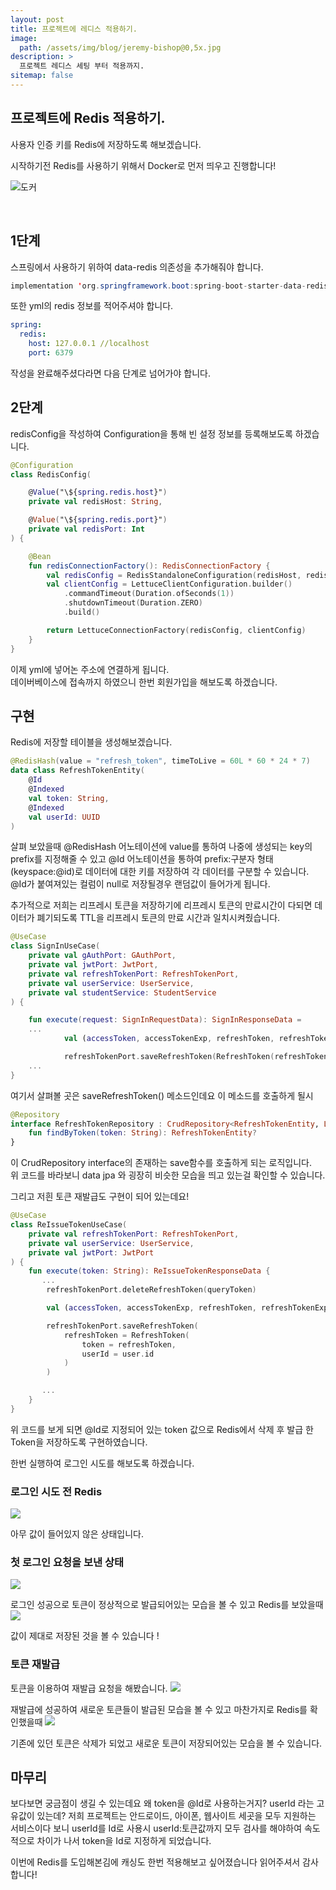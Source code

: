```yaml
---
layout: post
title: 프로젝트에 레디스 적용하기.
image: 
  path: /assets/img/blog/jeremy-bishop@0,5x.jpg
description: >
  프로젝트 레디스 세팅 부터 적용까지.
sitemap: false
---
```

## 프로젝트에 Redis 적용하기.
사용자 인증 키를 Redis에 저장하도록 해보겠습니다.

시작하기전 Redis를 사용하기 위해서 Docker로 먼저 띄우고 진행합니다!  

![도커](/assets/img/blog/redis/%EC%8A%A4%ED%81%AC%EB%A6%B0%EC%83%B7%202023-11-22%20%EC%98%A4%ED%9B%84%209.02.14.png)

<br>

## 1단계

스프링에서 사용하기 위하여 data-redis 의존성을 추가해줘야 합니다.
```java
implementation 'org.springframework.boot:spring-boot-starter-data-redis'
```

또한 yml의 redis 정보를 적어주셔야 합니다.
``` yml
spring:
  redis:
    host: 127.0.0.1 //localhost
    port: 6379
```
작성을 완료해주셨다라면 다음 단계로 넘어가야 합니다.

## 2단계

redisConfig을 작성하여 Configuration을 통해 빈 설정 정보를 등록해보도록 하겠습니다.

``` kt
@Configuration
class RedisConfig(

    @Value("\${spring.redis.host}")
    private val redisHost: String,

    @Value("\${spring.redis.port}")
    private val redisPort: Int
) {

    @Bean
    fun redisConnectionFactory(): RedisConnectionFactory {
        val redisConfig = RedisStandaloneConfiguration(redisHost, redisPort)
        val clientConfig = LettuceClientConfiguration.builder()
            .commandTimeout(Duration.ofSeconds(1))
            .shutdownTimeout(Duration.ZERO)
            .build()

        return LettuceConnectionFactory(redisConfig, clientConfig)
    }
}
```
이제 yml에 넣어논 주소에 연결하게 됩니다.  
데이버베이스에 접속까지 하였으니 한번 회원가입을 해보도록 하겠습니다.

## 구현
Redis에 저장할 테이블을 생성해보겠습니다.

``` kotlin
@RedisHash(value = "refresh_token", timeToLive = 60L * 60 * 24 * 7)
data class RefreshTokenEntity(
    @Id
    @Indexed
    val token: String,
    @Indexed
    val userId: UUID
)
```
살펴 보았을때 @RedisHash 어노테이션에 value를 통하여 나중에 생성되는 key의 prefix를 지정해줄 수 있고 @Id 어노테이션을 통하여 prefix:구분자 형태(keyspace:@id)로 데이터에 대한 키를 저장하여 각 데이터를 구분할 수 있습니다. @Id가 붙여져있는 컬럼이 null로 저장될경우 랜덤값이 들어가게 됩니다.

추가적으로 저희는 리프레시 토큰을 저장하기에 리프레시 토큰의 만료시간이 다되면 데이터가 폐기되도록
TTL을 리프레시 토큰의 만료 시간과 일치시켜줬습니다.

``` kotlin
@UseCase
class SignInUseCase(
    private val gAuthPort: GAuthPort,
    private val jwtPort: JwtPort,
    private val refreshTokenPort: RefreshTokenPort,
    private val userService: UserService,
    private val studentService: StudentService
) {

    fun execute(request: SignInRequestData): SignInResponseData =
    ...
            val (accessToken, accessTokenExp, refreshToken, refreshTokenExp) = jwtPort.receiveToken(user.id, role)

            refreshTokenPort.saveRefreshToken(RefreshToken(refreshToken, user.id))
    ...
}

```

여기서 살펴볼 곳은 saveRefreshToken() 메소드인데요 이 메소드를 호출하게 될시

``` kotlin
@Repository
interface RefreshTokenRepository : CrudRepository<RefreshTokenEntity, Long> {
    fun findByToken(token: String): RefreshTokenEntity?
}
```
이 CrudRepository interface의 존재하는 save함수를 호출하게 되는 로직입니다.  
위 코드를 바라보니 data jpa 와 굉장히 비슷한 모습을 띄고 있는걸 확인할 수 있습니다.

그리고 저흰 토큰 재발급도 구현이 되어 있는데요!

```kotlin
@UseCase
class ReIssueTokenUseCase(
    private val refreshTokenPort: RefreshTokenPort,
    private val userService: UserService,
    private val jwtPort: JwtPort
) {
    fun execute(token: String): ReIssueTokenResponseData {
       ...
        refreshTokenPort.deleteRefreshToken(queryToken)

        val (accessToken, accessTokenExp, refreshToken, refreshTokenExp) = jwtPort.receiveToken(user.id, role)

        refreshTokenPort.saveRefreshToken(
            refreshToken = RefreshToken(
                token = refreshToken,
                userId = user.id
            )
        )

       ...
    }
}
```
위 코드를 보게 되면 @Id로 지정되어 있는 token 값으로 Redis에서 삭제 후 발급 한 Token을 저장하도록 구현하였습니다.

한번 실행하여 로그인 시도를 해보도록 하겠습니다.

### 로그인 시도 전 Redis
![](/assets/img/blog/redis/%EB%B9%88%EB%A0%88%EB%94%94%EC%8A%A4.png)

아무 값이 들어있지 않은 상태입니다.

### 첫 로그인 요청을 보낸 상태
![](/assets/img/blog/redis/%EB%A1%9C%EA%B7%B8%EC%9D%B8%EC%9A%94%EC%B2%AD.png)

로그인 성공으로 토큰이 정상적으로 발급되어있는 모습을 볼 수 있고 Redis를 보았을때
![](/assets/img/blog/redis/%EC%B2%AB%EB%A1%9C%EA%B7%B8%EC%9D%B8.png)

값이 제대로 저장된 것을 볼 수 있습니다 !

### 토큰 재발급
토큰을 이용하여 재발급 요청을 해봤습니다.
![](/assets/img/blog/redis/%EC%9E%AC%EB%B0%9C%EA%B8%89.png)

재발급에 성공하여 새로운 토큰들이 발급된 모습을 볼 수 있고 마찬가지로 Redis를 확인했을때
![](/assets/img/blog/redis/%EC%9E%AC%EB%B0%9C%EA%B8%89%ED%86%A0%ED%81%B0.png)

기존에 있던 토큰은 삭제가 되었고 새로운 토큰이 저장되어있는 모습을 볼 수 있습니다.

## 마무리
보다보면 궁금점이 생길 수 있는데요 왜 token을 @Id로 사용하는거지? userId 라는 고유값이 있는데? 저희 프로젝트는 안드로이드, 아이폰, 웹사이트 세곳을 모두 지원하는 서비스이다 보니 userId를 Id로 사용시 userId:토큰값까지 모두 검사를 해야하여 속도적으로 차이가 나서 token을 Id로 지정하게 되었습니다.  

이번에 Redis를 도입해본김에 캐싱도 한번 적용해보고 싶어졌습니다 읽어주셔서 감사합니다!